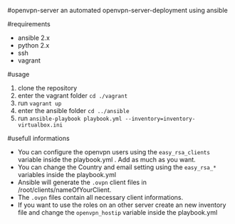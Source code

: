 #openvpn-server
an automated openvpn-server-deployment using ansible

#requirements
- ansible 2.x
- python 2.x
- ssh
- vagrant

#usage
1. clone the repository
2. enter the vagrant folder `cd ./vagrant`
3. run `vagrant up`
4. enter the ansible folder `cd ../ansible`
5. run `ansible-playbook playbook.yml --inventory=inventory-virtualbox.ini`

#usefull informations
- You can configure the openvpn users using the `easy_rsa_clients` variable inside the playbook.yml . Add as much as you want.
- You can change the Country and email setting using the  `easy_rsa_*` variables inside the playbook.yml
- Ansible will generate the `.ovpn` client files in /root/clients/nameOfYourClient.
- The `.ovpn` files contain all necessary client informations.
- If you want to use the roles on an other server create an new inventory file and change the `openvpn_hostip` variable inside the playbook.yml
